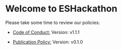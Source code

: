 # Welcome to ESHackathon

Please take some time to review our policies:

- [Code of
  Conduct:](https://www.eshackathon.org/policies/ESH_policies/Code_of_conduct.html)
  Version: v1.1.1

- [Publication
  Policy:](https://www.eshackathon.org/policies/ESH_policies/ESH_Publications_Policy.html)
  Version: v0.1.0
